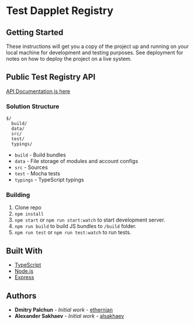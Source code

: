 # Test Dapplet Registry

## Getting Started

These instructions will get you a copy of the project up and running on your local machine for development and testing purposes. See deployment for notes on how to deploy the project on a live system.

## Public Test Registry API
[API Documentation is here](https://github.com/dapplets/test-registry/blob/master/docs/REGISTRY-API.md)

### Solution Structure

```
$/
  build/
  data/
  src/
  test/
  typings/
```

- `build` - Build bundles
- `data` - File storage of modules and account configs
- `src` - Sources
- `test` - Mocha tests
- `typings` - TypeScript typings

### Building

1.  Clone repo
2.  `npm install`
3.  `npm start` or `npm run start:watch` to start development server.
4.  `npm run build` to build JS bundles to `/build` folder.
5.  `npm run test` or `npm run test:watch` to run tests.

## Built With

* [TypeScript](https://www.typescriptlang.org/)
* [Node.js](https://nodejs.org/)
* [Express](https://expressjs.com/)

## Authors

* **Dmitry Palchun** - *Initial work* - [ethernian](https://github.com/ethernian)
* **Alexander Sakhaev** - *Initial work* - [alsakhaev](https://github.com/alsakhaev)
